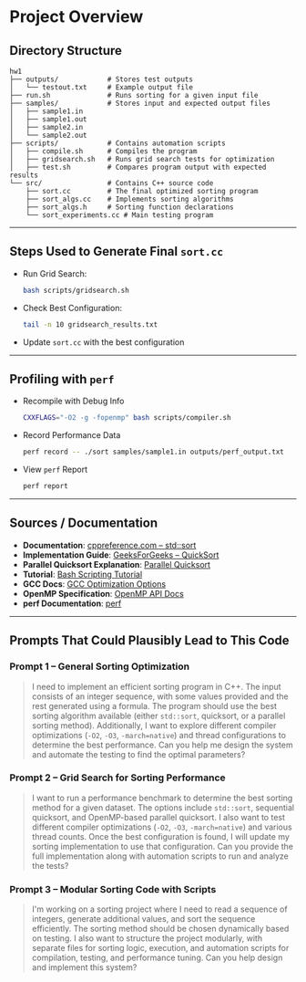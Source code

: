 # Project Overview

## Directory Structure

```plaintext
hw1
├── outputs/            # Stores test outputs
│   └── testout.txt     # Example output file
├── run.sh              # Runs sorting for a given input file
├── samples/            # Stores input and expected output files
│   ├── sample1.in
│   ├── sample1.out
│   ├── sample2.in
│   └── sample2.out
├── scripts/            # Contains automation scripts
│   ├── compile.sh      # Compiles the program
│   ├── gridsearch.sh   # Runs grid search tests for optimization
│   ├── test.sh         # Compares program output with expected results
└── src/                # Contains C++ source code
    ├── sort.cc         # The final optimized sorting program
    ├── sort_algs.cc    # Implements sorting algorithms
    ├── sort_algs.h     # Sorting function declarations
    └── sort_experiments.cc # Main testing program
```

---

## Steps Used to Generate Final `sort.cc`
- Run Grid Search:  
   ```bash
   bash scripts/gridsearch.sh
   ```
- Check Best Configuration:  
   ```bash
   tail -n 10 gridsearch_results.txt
   ```
- Update `sort.cc` with the best configuration

---

## Profiling with `perf`
- Recompile with Debug Info  
   ```bash
   CXXFLAGS="-O2 -g -fopenmp" bash scripts/compiler.sh
   ```
- Record Performance Data 
   ```bash
   perf record -- ./sort samples/sample1.in outputs/perf_output.txt
   ```
- View `perf` Report  
   ```bash
   perf report
   ```
---

## Sources / Documentation

- **Documentation**: [cppreference.com – std::sort](https://en.cppreference.com/w/cpp/algorithm/sort)
- **Implementation Guide**: [GeeksForGeeks – QuickSort](https://www.geeksforgeeks.org/quick-sort/)
- **Parallel Quicksort Explanation**: [Parallel Quicksort](https://www.geeksforgeeks.org/implementation-of-quick-sort-using-mpi-omp-and-posix-thread/)
- **Tutorial**: [Bash Scripting Tutorial](https://www.freecodecamp.org/news/bash-scripting-tutorial-linux-shell-script-and-command-line-for-beginners/#heading-introduction)
- **GCC Docs**: [GCC Optimization Options](https://gcc.gnu.org/onlinedocs/gcc/Optimize-Options.html)
- **OpenMP Specification**: [OpenMP API Docs](https://www.openmp.org/specifications/)
- **perf Documentation**: [perf](https://perfwiki.github.io/main/tutorial/)

---

## Prompts That Could Plausibly Lead to This Code

### Prompt 1 – General Sorting Optimization
> I need to implement an efficient sorting program in C++. The input consists of an integer sequence, with some values provided and the rest generated using a formula. The program should use the best sorting algorithm available (either `std::sort`, quicksort, or a parallel sorting method). Additionally, I want to explore different compiler optimizations (`-O2`, `-O3`, `-march=native`) and thread configurations to determine the best performance. Can you help me design the system and automate the testing to find the optimal parameters?

### Prompt 2 – Grid Search for Sorting Performance
> I want to run a performance benchmark to determine the best sorting method for a given dataset. The options include `std::sort`, sequential quicksort, and OpenMP-based parallel quicksort. I also want to test different compiler optimizations (`-O2`, `-O3`, `-march=native`) and various thread counts. Once the best configuration is found, I will update my sorting implementation to use that configuration. Can you provide the full implementation along with automation scripts to run and analyze the tests?

### Prompt 3 – Modular Sorting Code with Scripts
> I'm working on a sorting project where I need to read a sequence of integers, generate additional values, and sort the sequence efficiently. The sorting method should be chosen dynamically based on testing. I also want to structure the project modularly, with separate files for sorting logic, execution, and automation scripts for compilation, testing, and performance tuning. Can you help design and implement this system?